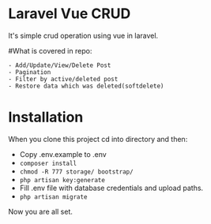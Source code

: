 # Laravel Vue CRUD

It's simple crud operation using vue in laravel.

#What is covered in repo:

	- Add/Update/View/Delete Post
	- Pagination
	- Filter by active/deleted post
	- Restore data which was deleted(softdelete)

#
# Installation

When you clone this project cd into directory and then:

 - Copy .env.example to .env
 - `composer install`
 - `chmod -R 777 storage/ bootstrap/`
 - `php artisan key:generate`
 - Fill .env file with database credentials and upload paths.
 - `php artisan migrate`
   
Now you are all set. 
